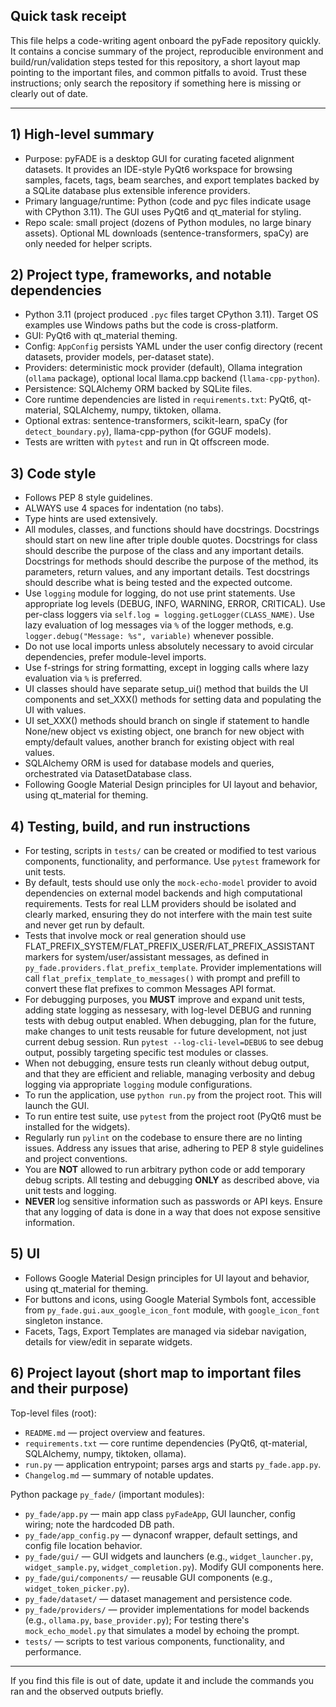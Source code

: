 ## Quick task receipt

This file helps a code-writing agent onboard the pyFade repository quickly. It contains a concise summary of the project, reproducible environment and build/run/validation steps tested for this repository, a short layout map pointing to the important files, and common pitfalls to avoid. Trust these instructions; only search the repository if something here is missing or clearly out of date.

---

## 1) High-level summary

- Purpose: pyFADE is a desktop GUI for curating faceted alignment datasets. It provides an IDE-style PyQt6 workspace for browsing samples, facets, tags, beam searches, and export templates backed by a SQLite database plus extensible inference providers.
- Primary language/runtime: Python (code and pyc files indicate usage with CPython 3.11). The GUI uses PyQt6 and qt_material for styling.
- Repo scale: small project (dozens of Python modules, no large binary assets). Optional ML downloads (sentence-transformers, spaCy) are only needed for helper scripts.

## 2) Project type, frameworks, and notable dependencies

- Python 3.11 (project produced `.pyc` files target CPython 3.11). Target OS examples use Windows paths but the code is cross-platform.
- GUI: PyQt6 with qt_material theming.
- Config: `AppConfig` persists YAML under the user config directory (recent datasets, provider models, per-dataset state).
- Providers: deterministic mock provider (default), Ollama integration (`ollama` package), optional local llama.cpp backend (`llama-cpp-python`).
- Persistence: SQLAlchemy ORM backed by SQLite files.
- Core runtime dependencies are listed in `requirements.txt`: PyQt6, qt-material, SQLAlchemy, numpy, tiktoken, ollama.
- Optional extras: sentence-transformers, scikit-learn, spaCy (for `detect_boundary.py`), llama-cpp-python (for GGUF models).
- Tests are written with `pytest` and run in Qt offscreen mode.

## 3) Code style
- Follows PEP 8 style guidelines.
- ALWAYS use 4 spaces for indentation (no tabs).
- Type hints are used extensively.
- All modules, classes, and functions should have docstrings. Docstrings should start on new line after triple double quotes. Docstrings for class should describe the purpose of the class and any important details. Docstrings for methods should describe the purpose of the method, its parameters, return values, and any important details. Test docstrings should describe what is being tested and the expected outcome.
- Use `logging` module for logging, do not use print statements. Use appropriate log levels (DEBUG, INFO, WARNING, ERROR, CRITICAL). Use per-class loggers via `self.log = logging.getLogger(CLASS_NAME)`. Use lazy evaluation of log messages via `%` of the logger methods, e.g. `logger.debug("Message: %s", variable)` whenever possible.
- Do not use local imports unless absolutely necessary to avoid circular dependencies, prefer module-level imports.
- Use f-strings for string formatting, except in logging calls where lazy evaluation via `%` is preferred.
- UI classes should have separate setup_ui() method that builds the UI components and set_XXX() methods for setting data and populating the UI with values.
- UI set_XXX() methods should branch on single if statement to handle None/new object vs existing object, one branch for new object with empty/default values, another branch for existing object with real values.
- SQLAlchemy ORM is used for database models and queries, orchestrated via DatasetDatabase class.
- Following Google Material Design principles for UI layout and behavior, using qt_material for theming.

## 4) Testing, build, and run instructions
- For testing, scripts in `tests/` can be created or modified to test various components, functionality, and performance. Use `pytest` framework for unit tests.
- By default, tests should use only the `mock-echo-model` provider to avoid dependencies on external model backends and high computational requirements. Tests for real LLM providers should be isolated and clearly marked, ensuring they do not interfere with the main test suite and never get run by default.
- Tests that involve mock or real generation should use FLAT_PREFIX_SYSTEM/FLAT_PREFIX_USER/FLAT_PREFIX_ASSISTANT markers for system/user/assistant messages, as defined in `py_fade.providers.flat_prefix_template`. Provider implementations will call `flat_prefix_template_to_messages()` with prompt and prefill to convert these flat prefixes to common Messages API format.
- For debugging purposes, you **MUST** improve and expand unit tests, adding state logging as nessesary, with log-level DEBUG and running tests with debug output enabled. When debugging, plan for the future, make changes to unit tests reusable for future development, not just current debug session. Run `pytest --log-cli-level=DEBUG` to see debug output, possibly targeting specific test modules or classes.
- When not debugging, ensure tests run cleanly without debug output, and that they are efficient and reliable, managing verbosity and debug logging via appropriate `logging` module configurations.
- To run the application, use `python run.py` from the project root. This will launch the GUI.
- To run entire test suite, use `pytest` from the project root (PyQt6 must be installed for the widgets).
- Regularly run `pylint` on the codebase to ensure there are no linting issues. Address any issues that arise, adhering to PEP 8 style guidelines and project conventions.
- You are **NOT** allowed to run arbitrary python code or add temporary debug scripts. All testing and debugging **ONLY** as described above, via unit tests and logging.
- **NEVER** log sensitive information such as passwords or API keys. Ensure that any logging of data is done in a way that does not expose sensitive information.

## 5) UI
- Follows Google Material Design principles for UI layout and behavior, using qt_material for theming.
- For buttons and icons, using Google Material Symbols font, accessible from `py_fade.gui.aux_google_icon_font` module, with `google_icon_font` singleton instance.
- Facets, Tags, Export Templates are managed via sidebar navigation, details for view/edit in separate widgets.

## 6) Project layout (short map to important files and their purpose)

Top-level files (root):
- `README.md` — project overview and features.
- `requirements.txt` — core runtime dependencies (PyQt6, qt-material, SQLAlchemy, numpy, tiktoken, ollama).
- `run.py` — application entrypoint; parses args and starts `py_fade.app.py`.
- `Changelog.md` — summary of notable updates.

Python package `py_fade/` (important modules):
- `py_fade/app.py` — main app class `pyFadeApp`, GUI launcher, config wiring; note the hardcoded DB path.
- `py_fade/app_config.py` — dynaconf wrapper, default settings, and config file location behavior.
- `py_fade/gui/` — GUI widgets and launchers (e.g., `widget_launcher.py`, `widget_sample.py`, `widget_completion.py`). Modify GUI components here.
- `py_fade/gui/components/` — reusable GUI components (e.g., `widget_token_picker.py`).
- `py_fade/dataset/` — dataset management and persistence code.
- `py_fade/providers/` — provider implementations for model backends (e.g., `ollama.py`, `base_provider.py`); For testing there's `mock_echo_model.py` that simulates a model by echoing the prompt.
- `tests/` — scripts to test various components, functionality, and performance.

---

If you find this file is out of date, update it and include the commands you ran and the observed outputs briefly.
